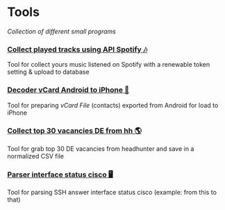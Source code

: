 # Tools
*Collection of different small programs*


### [Collect played tracks using API Spotify 🎶](https://github.com/ReIZzz/tools/tree/main/Spotify%20music)
Tool for collect yours music listened on Spotify with a renewable token setting & upload to database

### [Decoder vCard Android to iPhone 📲](https://github.com/ReIZzz/tools/blob/main/Decoder%20vCard%20Android%20to%20iPhone.py)
Tool for preparing *vCard File* (contacts) exported from Android for load to iPhone

### [Collect top 30 vacancies DE from hh 🌎](https://github.com/ReIZzz/tools/blob/main/top_30_vacancies_data_engineer_hh.py)
Tool for grab top 30 DE vacancies from headhunter and save in a normalized CSV file

### [Parser interface status cisco 🖥](https://github.com/ReIZzz/tools/blob/main/Parser_interface_modem/parser_interface.py)
Tool for parsing SSH answer interface status cisco (example: from this[]() to that[]())
